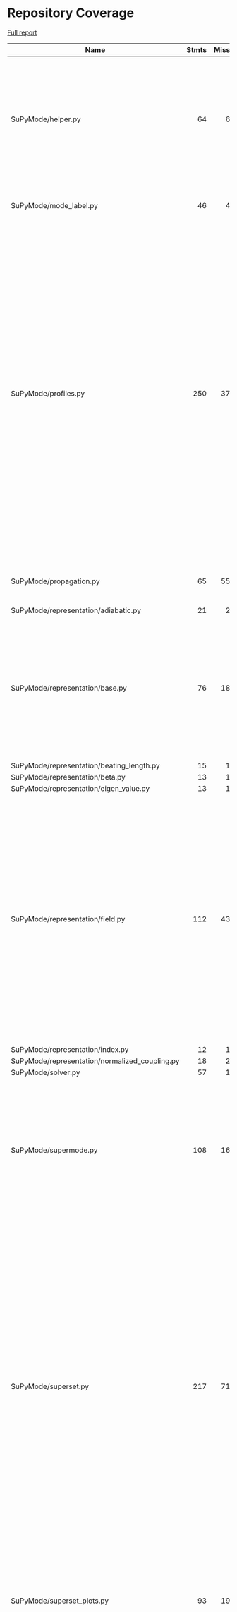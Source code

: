 # Repository Coverage

[Full report](https://htmlpreview.github.io/?https://github.com/MartinPdeS/SuPyMode/blob/python-coverage-comment-action-data/htmlcov/index.html)

| Name                                            |    Stmts |     Miss |   Branch |   BrPart |   Cover |   Missing |
|------------------------------------------------ | -------: | -------: | -------: | -------: | ------: | --------: |
| SuPyMode/helper.py                              |       64 |        6 |       24 |       11 |     81% |68, 75->78, 79, 81->84, 150, 159->162, 163, 233->237, 246->249, 250, 253 |
| SuPyMode/mode\_label.py                         |       46 |        4 |       16 |        3 |     89% |30->37, 110, 146, 159, 170 |
| SuPyMode/profiles.py                            |      250 |       37 |       28 |       10 |     83% |53, 68, 136, 159-166, 180, 232-239, 251-257, 301, 322, 325, 328, 456, 479->482, 489-493, 505-506, 512-513, 519-520, 526-527, 533-534, 594, 695-707, 737->740, 740->743, 743->exit |
| SuPyMode/propagation.py                         |       65 |       55 |       12 |        0 |     13% |20-26, 39-62, 66-73, 96-141 |
| SuPyMode/representation/adiabatic.py            |       21 |        2 |        4 |        1 |     88% |     7, 57 |
| SuPyMode/representation/base.py                 |       76 |       18 |       14 |        3 |     74% |4, 48, 66, 94-95, 106, 123-124, 140, 152, 164, 176, 212, 224, 252, 268, 279, 290 |
| SuPyMode/representation/beating\_length.py      |       15 |        1 |        2 |        0 |     94% |         7 |
| SuPyMode/representation/beta.py                 |       13 |        1 |        2 |        0 |     93% |         7 |
| SuPyMode/representation/eigen\_value.py         |       13 |        1 |        2 |        0 |     93% |         7 |
| SuPyMode/representation/field.py                |      112 |       43 |       42 |       13 |     55% |7, 59, 83, 117->120, 140-157, 178-182, 211, 214, 220-221, 226, 229, 233, 236, 270-290, 337-341, 358->361, 361->365, 365->368, 368->371 |
| SuPyMode/representation/index.py                |       12 |        1 |        2 |        0 |     93% |         7 |
| SuPyMode/representation/normalized\_coupling.py |       18 |        2 |        4 |        1 |     86% |     7, 55 |
| SuPyMode/solver.py                              |       57 |        1 |        6 |        1 |     97% |        62 |
| SuPyMode/supermode.py                           |      108 |       16 |       18 |        7 |     82% |215, 228-231, 245, 280, 305, 346, 348->352, 353-354, 357-358, 361-362, 395 |
| SuPyMode/superset.py                            |      217 |       71 |       62 |        9 |     63% |58, 94, 106-109, 170, 188-193, 204-215, 242-251, 269-287, 303-307, 325-341, 377-409, 436-447, 498-499, 578->581, 602-605, 673->675, 675->677, 678, 681->683, 683->685, 685->exit |
| SuPyMode/superset\_plots.py                     |       93 |       19 |       42 |        6 |     74% |41, 152-155, 221, 325, 327, 329, 332-337, 408-422 |
| SuPyMode/utils.py                               |      116 |       45 |       46 |       11 |     57% |8-9, 27-34, 65-73, 77-82, 86-91, 96-108, 113, 130-136, 159, 187, 199->204, 230, 233-234, 237, 242, 271, 274, 284-286 |
| SuPyMode/workflow.py                            |      130 |       19 |       40 |       14 |     79% |75-78, 94, 154, 280, 282, 320, 322, 324, 326, 328, 330, 332, 337, 339, 343, 356-361 |
|                                       **TOTAL** | **1426** |  **342** |  **366** |   **90** | **72%** |           |


## Setup coverage badge

Below are examples of the badges you can use in your main branch `README` file.

### Direct image

[![Coverage badge](https://raw.githubusercontent.com/MartinPdeS/SuPyMode/python-coverage-comment-action-data/badge.svg)](https://htmlpreview.github.io/?https://github.com/MartinPdeS/SuPyMode/blob/python-coverage-comment-action-data/htmlcov/index.html)

This is the one to use if your repository is private or if you don't want to customize anything.

### [Shields.io](https://shields.io) Json Endpoint

[![Coverage badge](https://img.shields.io/endpoint?url=https://raw.githubusercontent.com/MartinPdeS/SuPyMode/python-coverage-comment-action-data/endpoint.json)](https://htmlpreview.github.io/?https://github.com/MartinPdeS/SuPyMode/blob/python-coverage-comment-action-data/htmlcov/index.html)

Using this one will allow you to [customize](https://shields.io/endpoint) the look of your badge.
It won't work with private repositories. It won't be refreshed more than once per five minutes.

### [Shields.io](https://shields.io) Dynamic Badge

[![Coverage badge](https://img.shields.io/badge/dynamic/json?color=brightgreen&label=coverage&query=%24.message&url=https%3A%2F%2Fraw.githubusercontent.com%2FMartinPdeS%2FSuPyMode%2Fpython-coverage-comment-action-data%2Fendpoint.json)](https://htmlpreview.github.io/?https://github.com/MartinPdeS/SuPyMode/blob/python-coverage-comment-action-data/htmlcov/index.html)

This one will always be the same color. It won't work for private repos. I'm not even sure why we included it.

## What is that?

This branch is part of the
[python-coverage-comment-action](https://github.com/marketplace/actions/python-coverage-comment)
GitHub Action. All the files in this branch are automatically generated and may be
overwritten at any moment.
